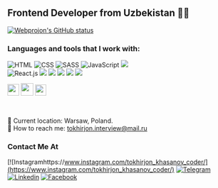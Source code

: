 ## Frontend Developer from Uzbekistan 👨‍💻
[![Webprojon's GitHub status ](https://github-readme-stats.vercel.app/api?username=Webprojon&show_icons=true&theme=dark)](https://github.com/Webprojon)

### Languages and tools that I work with:

![HTML](https://img.shields.io/badge/HTML5-E34F26?style=for-the-badge&logo=HTML5&logoColor=white&) ![CSS](https://img.shields.io/badge/CSS3-090909?style=for-the-badge&logo=CSS3&logoColor=1572B6) ![SASS](https://img.shields.io/badge/SASS-090909?style=for-the-badge&logo=SASS&logoColor=1572B6) 
![JavaScript](https://img.shields.io/badge/JavaScript-090909?style=for-the-badge&logo=JavaScript&logoColor=F7DF1E) <img src="https://camo.githubusercontent.com/970d31581631576cd3f49c6fb4f75faf129373cdc208526e8f64bae88c73c152/68747470733a2f2f696d672e736869656c64732e696f2f62616467652f2d426f6f7473747261702d3433303039383f7374796c653d666f722d7468652d6261646765266c6f676f3d426f6f747374726170266c6f676f436f6c6f723d7768697465"/> <br>![React.js](https://img.shields.io/badge/React-090909?style=for-the-badge&logo=React&logoColor=61DAFB)
<img src="https://camo.githubusercontent.com/709e211a1661cd63e675035bcba203faaa272d057887aee138e1c2d4f634c48b/68747470733a2f2f696d672e736869656c64732e696f2f62616467652f2d4669676d612d726762283234322c2037382c203330293f7374796c653d666f722d7468652d6261646765266c6f676f3d6669676d61266c6f676f436f6c6f723d7768697465"/>  <img src="https://camo.githubusercontent.com/cb3c8adf7b1a07a0236bf33802aa7919a64df5dd3a12e4b7f5bff214fba480dd/68747470733a2f2f696d672e736869656c64732e696f2f62616467652f2d52454143545f484f4f4b532d3332353061383f7374796c653d666f722d7468652d6261646765266c6f676f3d5245414354266c6f676f436f6c6f723d"/>  <img src="https://camo.githubusercontent.com/a4ca6b71d62aa6f56199242308ccb9619737bc6d78aeb0599ba5978866e72789/68747470733a2f2f696d672e736869656c64732e696f2f62616467652f2d52656163745f526f757465722d626c61636b3f7374796c653d666f722d7468652d6261646765266c6f676f3d72656163742d726f75746572266c6f676f436f6c6f723d6f72616e6765"/> <img src="https://camo.githubusercontent.com/324ecb8e3920e6c4826b60f2afd553c8a1b6ea87782030de0eaa65bb8c8b2919/68747470733a2f2f696d672e736869656c64732e696f2f62616467652f2d4769742d4630353033323f7374796c653d666f722d7468652d6261646765266c6f676f3d676974266c6f676f436f6c6f723d7768697465"/> <img src="https://camo.githubusercontent.com/9bceb931d755afc93679b5b7fbdffd68403e3c6bb78fe29d1de662cac4be014a/68747470733a2f2f696d672e736869656c64732e696f2f62616467652f2d4769746875622d626c61636b3f7374796c653d666f722d7468652d6261646765266c6f676f3d676974687562266c6f676f436f6c6f723d7768697465"/>

<code><img src="https://www.tutorialsteacher.com/Content/images/home/typescript.svg" width="26px"></code> 
<code><img src="https://cdn.freebiesupply.com/logos/large/2x/redux-logo-black-and-white.png" width="28px"></code>
<code><img src="https://miro.medium.com/max/325/0*tTvqxZBtyiDw3vVw.png" width="25px"></code>

<br />

📍 Current location: Warsaw, Poland. <br />
 📨  How to reach me: tokhirjon.interview@mail.ru
 
 ### Contact Me At 
 
 [![Instagramhttps://www.instagram.com/tokhirjon_khasanov_coder/](https://www.instagram.com/tokhirjon_khasanov_coder/)  [![Telegram](https://img.shields.io/badge/Telegram-090909?style=for-the-badge&logo=Telegram&logoColor=#1DA1F2)](https://t.me/Muzaffarxon_dev) [![Linkedin](https://img.shields.io/badge/Linkedin-090909?style=for-the-badge&logo=Linkedin&logoColor=#1DA1F2)](https://www.linkedin.com/in/muzaffarxon-abdusalomov-8430b021a?lipi=urn%3Ali%3Apage%3Ad_flagship3_profile_view_base_contact_details%3BGLNEgPTMSlu%2BNEirN0MvQQ%3D%3D) [![Facebook](https://img.shields.io/badge/Facebook-090909?style=for-the-badge&logo=Facebook&logoColor=#1DA1F2)](https://www.facebook.com/MuzaffarxonAbdusalomov)
